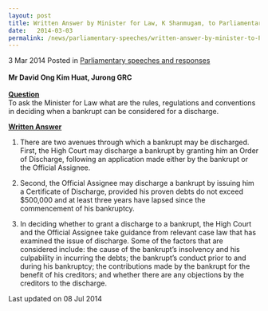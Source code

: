 ```yaml
---
layout: post
title: Written Answer by Minister for Law, K Shanmugam, to Parliamentary Question on bankruptcy
date:   2014-03-03
permalink: /news/parliamentary-speeches/written-answer-by-minister-to-PQ-on-bankruptcy
---
```



3 Mar 2014 Posted in [Parliamentary speeches and responses](/news/parliamentary-speeches)
<br>  
**Mr David Ong Kim Huat, Jurong GRC** 
<br>  
**<u>Question</u>**  
To ask the Minister for Law what are the rules, regulations and conventions in deciding when a bankrupt can be considered for a discharge.

**<u>Written Answer</u>**  
1. There are two avenues through which a bankrupt may be discharged. First, the High Court may discharge a bankrupt by granting him an Order of Discharge, following an application made either by the bankrupt or the Official Assignee.



2. Second, the Official Assignee may discharge a bankrupt by issuing him a Certificate of Discharge, provided his proven debts do not exceed $500,000 and at least three years have lapsed since the commencement of his bankruptcy.



3. In deciding whether to grant a discharge to a bankrupt, the High Court and the Official Assignee take guidance from relevant case law that has examined the issue of discharge. Some of the factors that are considered include: the cause of the bankrupt’s insolvency and his culpability in incurring the debts; the bankrupt’s conduct prior to and during his bankruptcy; the contributions made by the bankrupt for the benefit of his creditors; and whether there are any objections by the creditors to the discharge.

<p class="right-side-updated">Last updated on 08 Jul 2014</p> 

